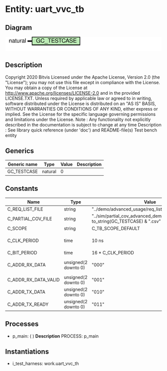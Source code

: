 # Entity: uart_vvc_tb

## Diagram

![Diagram](uart_vvc_tb.svg "Diagram")
## Description

Copyright 2020 Bitvis
Licensed under the Apache License, Version 2.0 (the "License"); you may not use this file except in compliance with the License.
You may obtain a copy of the License at http://www.apache.org/licenses/LICENSE-2.0 and in the provided LICENSE.TXT.
Unless required by applicable law or agreed to in writing, software distributed under the License is distributed on
an "AS IS" BASIS, WITHOUT WARRANTIES OR CONDITIONS OF ANY KIND, either express or implied.
See the License for the specific language governing permissions and limitations under the License.
Note : Any functionality not explicitly described in the documentation is subject to change at any time
Description   : See library quick reference (under 'doc') and README-file(s)
Test bench entity
## Generics

| Generic name | Type    | Value | Description |
| ------------ | ------- | ----- | ----------- |
| GC_TESTCASE  | natural | 0     |             |
## Constants

| Name                 | Type                 | Value                                                                   | Description                   |
| -------------------- | -------------------- | ----------------------------------------------------------------------- | ----------------------------- |
| C_REQ_LIST_FILE      | string               |  "../demo/advanced_usage/req_list_advanced_demo.csv"                    |                               |
| C_PARTIAL_COV_FILE   | string               |  "../sim/partial_cov_advanced_demo_T" & to_string(GC_TESTCASE) & ".csv" |                               |
| C_SCOPE              | string               |  C_TB_SCOPE_DEFAULT                                                     |                               |
| C_CLK_PERIOD         | time                 |  10 ns                                                                  | Clock and bit period settings |
| C_BIT_PERIOD         | time                 |  16 * C_CLK_PERIOD                                                      |                               |
| C_ADDR_RX_DATA       | unsigned(2 downto 0) |  "000"                                                                  | Predefined SBI addresses      |
| C_ADDR_RX_DATA_VALID | unsigned(2 downto 0) |  "001"                                                                  |                               |
| C_ADDR_TX_DATA       | unsigned(2 downto 0) |  "010"                                                                  |                               |
| C_ADDR_TX_READY      | unsigned(2 downto 0) |  "011"                                                                  |                               |
## Processes
- p_main: (  )
**Description**
PROCESS: p_main

## Instantiations

- i_test_harness: work.uart_vvc_th

